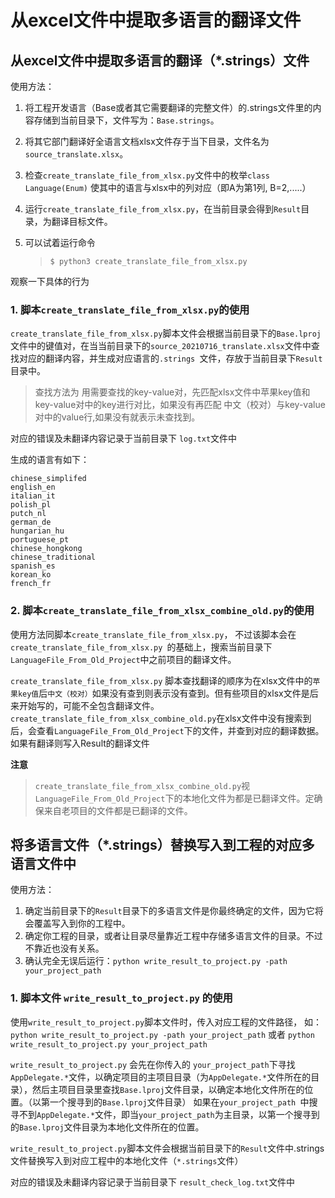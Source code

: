 # 从excel文件中提取多语言的翻译文件


## 从excel文件中提取多语言的翻译（*.strings）文件

使用方法：

1. 将工程开发语言（Base或者其它需要翻译的完整文件）的.strings文件里的内容存储到当前目录下，文件写为：`Base.strings`。
2. 将其它部门翻译好全语言文档xlsx文件存于当下目录，文件名为`source_translate.xlsx`。
3. 检查`create_translate_file_from_xlsx.py`文件中的枚举`class Language(Enum)` 使其中的语言与xlsx中的列对应（即A为第1列, B=2,.....）
4. 运行`create_translate_file_from_xlsx.py`，在当前目录会得到`Result`目录，为翻译目标文件。
5. 可以试着运行命令

	>`$ python3 create_translate_file_from_xlsx.py`

观察一下具体的行为

### 1. 脚本`create_translate_file_from_xlsx.py`的使用

`create_translate_file_from_xlsx.py`脚本文件会根据当前目录下的`Base.lproj`文件中的键值对，在当当前目录下的`source_20210716_translate.xlsx`文件中查找对应的翻译内容，并生成对应语言的`.strings `文件，存放于当前目录下`Result`目录中。
> 查找方法为
> 用需要查找的key-value对，先匹配xlsx文件中苹果key值和key-value对中的key进行对比，如果没有再匹配 中文（校对）与key-value对中的value行,如果没有就表示未查找到。

对应的错误及未翻译内容记录于当前目录下 `log.txt`文件中

生成的语言有如下：
>
```
chinese_simplifed
english_en
italian_it
polish_pl
putch_nl
german_de
hungarian_hu
portuguese_pt
chinese_hongkong
chinese_traditional
spanish_es
korean_ko
french_fr
```

### 2. 脚本`create_translate_file_from_xlsx_combine_old.py`的使用
使用方法同脚本`create_translate_file_from_xlsx.py`， 不过该脚本会在`create_translate_file_from_xlsx.py `的基础上，搜索当前目录下`LanguageFile_From_Old_Project`中之前项目的翻译文件。

`create_translate_file_from_xlsx.py` 脚本查找翻译的顺序为在xlsx文件中的`苹果key值`后`中文（校对）`如果没有查到则表示没有查到。但有些项目的xlsx文件是后来开始写的，可能不全包含翻译文件。`create_translate_file_from_xlsx_combine_old.py`在xlsx文件中没有搜索到后，会查看`LanguageFile_From_Old_Project`下的文件，并查到对应的翻译数据。如果有翻译则写入Result的翻译文件

**注意**
>`create_translate_file_from_xlsx_combine_old.py`视`LanguageFile_From_Old_Project`下的本地化文件为都是已翻译文件。定确保来自老项目的文件都是已翻译的文件。


## 将多语言文件（*.strings）替换写入到工程的对应多语言文件中
使用方法：

1. 确定当前目录下的`Result`目录下的多语言文件是你最终确定的文件，因为它将会覆盖写入到你的工程中。
2. 确定你工程的目录，或者让目录尽量靠近工程中存储多语言文件的目录。不过不靠近也没有关系。
3. 确认完全无误后运行：`python write_result_to_project.py -path your_project_path`

### 1. 脚本文件 `write_result_to_project.py` 的使用

使用`write_result_to_project.py`脚本文件时，传入对应工程的文件路径，
如：`python write_result_to_project.py -path your_project_path` 或者
`python write_result_to_project.py your_project_path `

`write_result_to_project.py` 会先在你传入的 `your_project_path`下寻找`AppDelegate.*`文件，以确定项目的主项目目录（为`AppDelegate.*`文件所在的目录），然后主项目目录里查找`Base.lproj`文件目录，以确定本地化文件所在的位置。（以第一个搜寻到的`Base.lproj`文件目录）
如果在`your_project_path `中搜寻不到`AppDelegate.*`文件，即当`your_project_path`为主目录，以第一个搜寻到的`Base.lproj`文件目录为本地化文件所在的位置。

`write_result_to_project.py`脚本文件会根据当前目录下的`Result`文件中.strings文件替换写入到对应工程中的本地化文件（`*.strings`文件）

对应的错误及未翻译内容记录于当前目录下 `result_check_log.txt`文件中